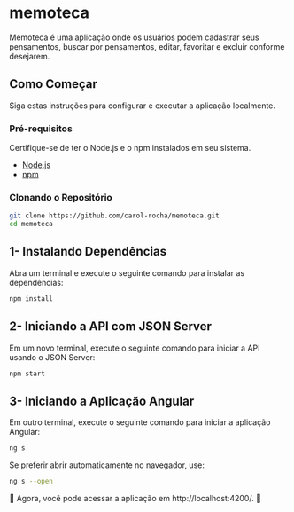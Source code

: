 # memoteca


Memoteca é uma aplicação onde os usuários podem cadastrar seus pensamentos, buscar por pensamentos, editar, favoritar e excluir conforme desejarem.

## Como Começar

Siga estas instruções para configurar e executar a aplicação localmente.

### Pré-requisitos

Certifique-se de ter o Node.js e o npm instalados em seu sistema.

- [Node.js](https://nodejs.org/)
- [npm](https://www.npmjs.com/)

### Clonando o Repositório

```bash
git clone https://github.com/carol-rocha/memoteca.git
cd memoteca
```


## 1- Instalando Dependências
Abra um terminal e execute o seguinte comando para instalar as dependências:

```bash
npm install
```


## 2- Iniciando a API com JSON Server
Em um novo terminal, execute o seguinte comando para iniciar a API usando o JSON Server:

```bash
npm start
```


## 3- Iniciando a Aplicação Angular
Em outro terminal, execute o seguinte comando para iniciar a aplicação Angular:

```bash
ng s
```

Se preferir abrir automaticamente no navegador, use:
```bash
ng s --open
```

 🚀 Agora, você pode acessar a aplicação em http://localhost:4200/.  🚀
